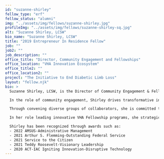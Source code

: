 ```yaml
---
id: "suzanne-shirley"
fellow_type: "erf"
fellow_status: "alumni"
img: "../assets/img/fellows/suzanne-shirley.jpg"
profileImg: "../assets/img/fellows/suzanne-shirley-sq.jpg"
alt: "Suzanne Shirley, LCSW"
bio_name: "Suzanne Shirley, LCSW"
title: "2019 Entrepreneur In Residence Fellow"
job: ""
job2: ""
job_description: ""
office_title: "Director, Community Engagement and Fellowships"
office_location: "VHA Innovation Ecosystem"
office_title2: ""
office_location2: ""
project: "The Initiative to End Diabetic Limb Loss"
layout: "fellow.njk"
bio: >
  Suzanne Shirley, LCSW, is the Director of Community Engagement & Fellowships with the Veterans Health Administration Innovation Ecosystem (VHA IE) and serves in a faculty role with MIT's Catalyst Fellowship Program.  

  In the role of community engagement, Shirley drives transformative innovation across the Veterans Health Administration (VHA) by engaging both internal and external collaborators in the design, testing, and scaling of mission-driven innovative solutions.  

  Through convening diverse groups of collaborators, she is committed to bringing key stakeholders from every community together in the spirit of solving VHA's most pressing challenges with a focus on customer experience, evaluation, and impact.  

  In her role leading innovative VHA Fellowship programs, she strategically implements a variety of experiential learning opportunities in partnership with academia, that aim to shape future thought leaders in healthcare, improve care and drive down cost.  

  Shirley has been recognized through awards such as:
  - 2022 AMSUS-Administrative Management
  - 2021 Arthur S. Flemming-Outstanding Federal Service
  - 2021 Service to the Citizen
  - 2021 Teddy Roosevelt-Visionary Leadership
  - 2020 ACT-IAC Igniting Innovation-Disruptive Technology
---
```

